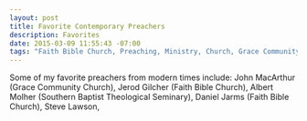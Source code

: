 ```yaml
---
layout: post
title: Favorite Contemporary Preachers
description: Favorites
date: 2015-03-09 11:55:43 -07:00
tags: "Faith Bible Church, Preaching, Ministry, Church, Grace Community Church, Southern Baptist Theological Seminary"
---
```


Some of my favorite preachers from modern times include: John MacArthur (Grace Community Church), Jerod Gilcher (Faith Bible Church), Albert Molher (Southern Baptist Theological Seminary), Daniel Jarms (Faith Bible Church), Steve Lawson, 
